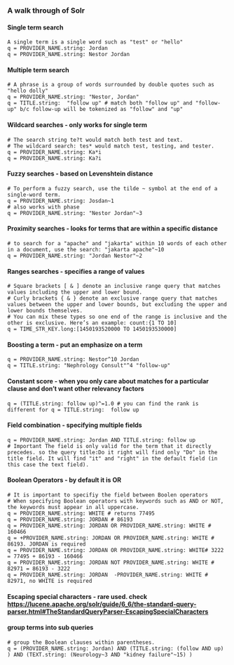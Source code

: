 ### A walk through of Solr

#### Single term search
```
A single term is a single word such as "test" or "hello"
q = PROVIDER_NAME.string: Jordan
q = PROVIDER_NAME.string: Nestor Jordan
```

#### Multiple term search
```
# A phrase is a group of words surrounded by double quotes such as "hello dolly"
q = PROVIDER_NAME.string: "Nestor, Jordan"
q = TITLE.string:  "follow up" # match both "follow up" and "follow-up" b/c follow-up will be tokenized as "follow" and "up"
```

#### Wildcard searches - only works for single term
```
# The search string te?t would match both test and text.
# The wildcard search: tes* would match test, testing, and tester. 
q = PROVIDER_NAME.string: Ka*i
q = PROVIDER_NAME.string: Ka?i
```

#### Fuzzy searches - based on Levenshtein distance
```
# To perform a fuzzy search, use the tilde ~ symbol at the end of a single-word term. 
q = PROVIDER_NAME.string: Josdan~1
# also works with phase
q = PROVIDER_NAME.string: "Nestor Jordan"~3 
```

#### Proximity searches - looks for terms that are within a specific distance
```
# to search for a "apache" and "jakarta" within 10 words of each other in a document, use the search: "jakarta apache"~10
q = PROVIDER_NAME.string: "Jordan Nestor"~2
```

#### Ranges searches - specifies a range of values
```
# Square brackets [ & ] denote an inclusive range query that matches values including the upper and lower bound.
# Curly brackets { & } denote an exclusive range query that matches values between the upper and lower bounds, but excluding the upper and lower bounds themselves.
# You can mix these types so one end of the range is inclusive and the other is exclusive. Here’s an example: count:{1 TO 10]
q = TIME_STR_KEY.long:[1450193520000 TO 1450193530000] 
```

#### Boosting a term - put an emphasize on a term
```
q = PROVIDER_NAME.string: Nestor^10 Jordan
q = TITLE.string: "Nephrology Consult"^4 "follow-up"
```

#### Constant score - when you only care about matches for a particular clause and don’t want other relevancy factors
```
q = (TITLE.string: follow up)^=1.0 # you can find the rank is different for q = TITLE.string:  follow up
```

#### Field combination - specifying multiple fields
```
q = PROVIDER_NAME.string: Jordan AND TITLE.string: follow up
# Important The field is only valid for the term that it directly precedes. so the query title:Do it right will find only "Do" in the title field. It will find "it" and "right" in the default field (in this case the text field).
```

#### Boolean Operators - by default it is OR
```
# It is important to specifiy the field between Boolen operators
# When specifying Boolean operators with keywords such as AND or NOT, the keywords must appear in all uppercase.
q = PROVIDER_NAME.string: WHITE # returns 77495
q = PROVIDER_NAME.string: JORDAN # 86193
q = PROVIDER_NAME.string: JORDAN OR PROVIDER_NAME.string: WHITE # 160466
q = +PROVIDER_NAME.string: JORDAN OR PROVIDER_NAME.string: WHITE # 86193. JORDAN is required
q = PROVIDER_NAME.string: JORDAN OR PROVIDER_NAME.string: WHITE# 3222 = 77495 + 86193 - 160466
q = PROVIDER_NAME.string: JORDAN NOT PROVIDER_NAME.string: WHITE # 82971 = 86193 - 3222
q = PROVIDER_NAME.string: JORDAN  -PROVIDER_NAME.string: WHITE # 82971, no WHITE is required
```

#### Escaping special characters - rare used. check https://lucene.apache.org/solr/guide/6_6/the-standard-query-parser.html#TheStandardQueryParser-EscapingSpecialCharacters

#### group terms into sub queries
```
# group the Boolean clauses within parentheses.
q = (PROVIDER_NAME.string: Jordan) AND (TITLE.string: (follow AND up) ) AND (TEXT.string: (Neurology~3 AND "kidney failure"~15) )
```





